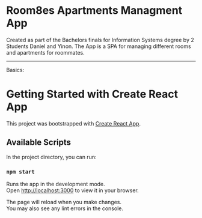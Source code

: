 # Room8es Apartments Managment App

Created as part of the Bachelors finals for Information Systems degree by 2 Students Daniel and Yinon.
The App is a SPA for managing different rooms and apartments for roommates.

---

Basics:

# Getting Started with Create React App

This project was bootstrapped with [Create React App](https://github.com/facebook/create-react-app).

## Available Scripts

In the project directory, you can run:

### `npm start`

Runs the app in the development mode.\
Open [http://localhost:3000](http://localhost:3000) to view it in your browser.

The page will reload when you make changes.\
You may also see any lint errors in the console.
